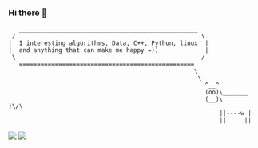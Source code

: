 
### Hi there 👋
```
   __________________________________________________
 /                                                    \
|  I interesting algorithms, Data, C++, Python, linux  |
|  and anything that can make me happy =))             |
 \                                                    /
   =================================================
                                                    \ 
                                                     \
                                                       ^__^                             
                                                       (oo)\_______                   
                                                       (__)\       )\/\             
                                                           ||----w |           
                                                           ||     ||                                                    
```


<img align="center" src="https://github-readme-stats.vercel.app/api?username=mo1ein&include_all_commits=true&count_private=true&show_icons=true&theme=dark&hide=stars,issues" />
<img align="center" src="https://github-readme-stats.vercel.app/api/top-langs/?username=mo1ein&layout=compact" />

<!--
**mo1ein/mo1ein** is a ✨ _special_ ✨ repository because its `README.md` (this file) appears on your GitHub profile.

Here are some ideas to get you started:

- 🔭 I’m currently working on ...
- 🌱 I’m currently learning ...
- 👯 I’m looking to collaborate on ...
- 🤔 I’m looking for help with ...
- 💬 Ask me about ...
- 📫 How to reach me: ...
- 😄 Pronouns: ...
- ⚡ Fun fact: ...
-->

